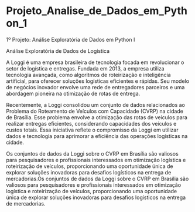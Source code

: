 # Projeto_Analise_de_Dados_em_Python_1
1º Projeto: Análise Exploratória de Dados em Python I

Análise Exploratória de Dados de Logística

A Loggi é uma empresa brasileira de tecnologia focada em revolucionar o setor de logística e entregas. Fundada em 2013, a empresa utiliza tecnologia avançada, como algoritmos de roteirização e inteligência artificial, para oferecer soluções logísticas eficientes e rápidas. Seu modelo de negócios inovador envolve uma rede de entregadores parceiros e uma abordagem pioneira na otimização de rotas de entrega.

Recentemente, a Loggi consolidou um conjunto de dados relacionados ao Problema do Roteamento de Veículos com Capacidade (CVRP) na cidade de Brasília. Esse problema envolve a otimização das rotas de veículos para realizar entregas eficientes, considerando capacidades dos veículos e custos totais. Essa iniciativa reflete o compromisso da Loggi em utilizar dados e tecnologia para aprimorar a eficiência das operações logísticas na cidade.

Os conjuntos de dados da Loggi sobre o CVRP em Brasília são valiosos para pesquisadores e profissionais interessados em otimização logística e roteirização de veículos, proporcionando uma oportunidade única de explorar soluções inovadoras para desafios logísticos na entrega de mercadorias.Os conjuntos de dados da Loggi sobre o CVRP em Brasília são valiosos para pesquisadores e profissionais interessados em otimização logística e roteirização de veículos, proporcionando uma oportunidade única de explorar soluções inovadoras para desafios logísticos na entrega de mercadorias.
